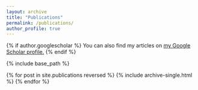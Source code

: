 ```yaml
---
layout: archive
title: "Publications"
permalink: /publications/
author_profile: true
---
```


{% if author.googlescholar %}
  You can also find my articles on <u><a href="{{https://scholar.google.com/citations?hl=en&user=TVRrYlcGOpYC}}">my Google Scholar profile</a>.</u>
{% endif %}

{% include base_path %}

{% for post in site.publications reversed %}
  {% include archive-single.html %}
{% endfor %}
